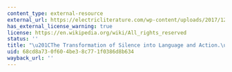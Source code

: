 ```yaml
---
content_type: external-resource
external_url: https://electricliterature.com/wp-content/uploads/2017/12/silenceintoaction.pdf
has_external_license_warning: true
license: https://en.wikipedia.org/wiki/All_rights_reserved
status: ''
title: "\u201CThe Transformation of Silence into Language and Action.\u201D (PDF)"
uid: 68cd8a73-0f60-4be3-8c77-1f0386d8b634
wayback_url: ''
---
```

